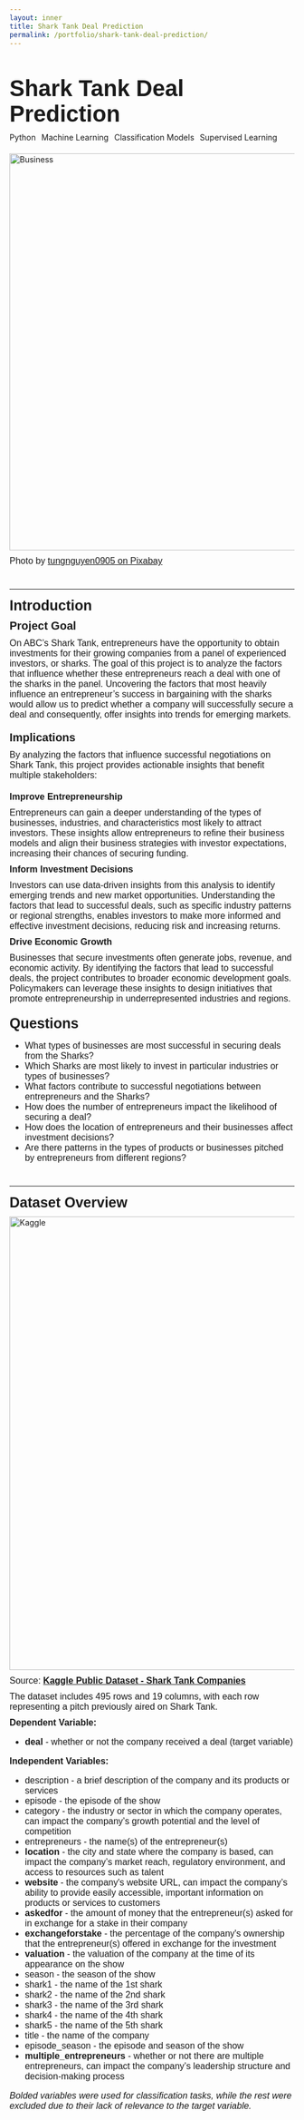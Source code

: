 ```yaml
---
layout: inner
title: Shark Tank Deal Prediction
permalink: /portfolio/shark-tank-deal-prediction/
---
```

<div class="container" style="margin-top: 50px;">

  <!-- Title Section -->
  <div class="row">
    <div class="col-12">
      <div style="font-size:40px; font-family: 'Source Sans 3', sans-serif; font-weight: bold; margin-bottom: 10px;">
        Shark Tank Deal Prediction
      </div>
    </div>
  </div>

  <!-- Tags Section -->
  <div class="row" style="margin-bottom: 20px;">
    <div class="col-12">
      <div class="tags-container" style="display: flex; gap: 10px; flex-wrap: wrap;">
        <span class="tag python">Python</span>
        <span class="tag machine-learning">Machine Learning</span>
        <span class="tag classification-models">Classification Models</span>
        <span class="tag supervised-learning">Supervised Learning</span>
      </div>
    </div>
  </div>

  <!-- Image Section -->
  <div class="row" style="margin-bottom: 10px;">
    <div class="col-12">
      <img src="{{ site.baseurl }}/shark-tank-deal-prediction/img.jpg" alt="Business" class="img-fluid" style="max-width: 100%; width: 700px; display: block;">
    </div>
  </div>
</div>
<div style="font-size:16px; font-family: 'Source Sans 3', sans-serif; margin-bottom: 40px;">Photo by <a href="https://pixabay.com/photos/business-handshake-business-deal-7111770/" style="font-size:16px; font-family: 'Source Sans 3', sans-serif;">tungnguyen0905 on Pixabay</a></div>



<!-- ------------------------------------------- Introduction  ------------------------------------------- -->
<hr>

<div style="font-size:25px; font-family: 'Source Sans 3', sans-serif; font-weight: bold; margin-bottom: 10px;">Introduction</div>

<div style="font-size:20px; font-family: 'Source Sans 3', sans-serif; font-weight: bold; margin-bottom: 10px;">Project Goal</div>
<div style="font-size:16px; font-family: 'Source Sans 3', sans-serif; margin-bottom: 20px;">On ABC’s Shark Tank, entrepreneurs have the opportunity to obtain investments for their growing companies from a panel of experienced investors, or sharks. The goal of this project is to analyze the factors that influence whether these entrepreneurs reach a deal with one of the sharks in the panel. Uncovering the factors that most heavily influence an entrepreneur’s success in bargaining with the sharks would allow us to predict whether a company will successfully secure a deal and consequently, offer insights into trends for emerging markets.</div>

<div style="font-size:20px; font-family: 'Source Sans 3', sans-serif; font-weight: bold; margin-bottom: 10px;">Implications</div>
<div style="font-size:16px; font-family: 'Source Sans 3', sans-serif; margin-bottom: 20px;">By analyzing the factors that influence successful negotiations on Shark Tank, this project provides actionable insights that benefit multiple stakeholders:</div>

<div style="font-size:16px; font-family: 'Source Sans 3', sans-serif; margin-bottom: 10px;"><strong>Improve Entrepreneurship</strong></div>
<div style="font-size:16px; font-family: 'Source Sans 3', sans-serif; margin-bottom: 10px;">Entrepreneurs can gain a deeper understanding of the types of businesses, industries, and characteristics most likely to attract investors. These insights allow entrepreneurs to refine their business models and align their business strategies with investor expectations, increasing their chances of securing funding.</div>

<div style="font-size:16px; font-family: 'Source Sans 3', sans-serif; margin-bottom: 10px;"><strong>Inform Investment Decisions</strong></div>
<div style="font-size:16px; font-family: 'Source Sans 3', sans-serif; margin-bottom: 10px;">Investors can use data-driven insights from this analysis to identify emerging trends and new market opportunities. Understanding the factors that lead to successful deals, such as specific industry patterns or regional strengths, enables investors to make more informed and effective investment decisions, reducing risk and increasing returns.</div>

<div style="font-size:16px; font-family: 'Source Sans 3', sans-serif; margin-bottom: 10px;"><strong>Drive Economic Growth</strong></div>
<div style="font-size:16px; font-family: 'Source Sans 3', sans-serif; margin-bottom: 20px;">Businesses that secure investments often generate jobs, revenue, and economic activity. By identifying the factors that lead to successful deals, the project contributes to broader economic development goals. Policymakers can leverage these insights to design initiatives that promote entrepreneurship in underrepresented industries and regions.</div>


<div style="font-size:25px; font-family: 'Source Sans 3', sans-serif; font-weight: bold; margin-bottom: 10px;">Questions</div>
<div style="font-size:16px; font-family: 'Source Sans 3', sans-serif; margin-bottom: 40px;">
  <ul>
        <li>What types of businesses are most successful in securing deals from the Sharks?</li>
        <li>Which Sharks are most likely to invest in particular industries or types of businesses?</li>
        <li>What factors contribute to successful negotiations between entrepreneurs and the Sharks?</li>
        <li>How does the number of entrepreneurs impact the likelihood of securing a deal?</li>
        <li>How does the location of entrepreneurs and their businesses affect investment decisions?</li>
        <li>Are there patterns in the types of products or businesses pitched by entrepreneurs from different regions?</li>
    </ul>
</div>


<!-- ------------------------------------------- Dataset Overview ------------------------------------------- -->
<hr>

<div style="font-size:25px; font-family: 'Source Sans 3', sans-serif; font-weight: bold; margin-bottom: 10px;">Dataset Overview</div>
<div class="row" style="margin-bottom: 10px;">
<div>
      <img src="{{ site.baseurl }}/shark-tank-deal-prediction/kaggle.png" alt="Kaggle" class="img-fluid" style="max-width: 100%; width: 800px;">
</div>
</div>
<div style="font-size:16px; font-family: 'Source Sans 3', sans-serif;">Source: <strong><a href="https://www.kaggle.com/datasets/ulrikthygepedersen/shark-tank-companies" style="font-size:16px; font-family: 'Source Sans 3', sans-serif;">Kaggle Public Dataset - Shark Tank Companies</a></strong></div>

<div style="margin-top: 10px;"></div>

<div style="font-size:16px; font-family: 'Source Sans 3', sans-serif; margin-bottom: 10px;">The dataset includes 495 rows and 19 columns, with each row representing a pitch previously aired on Shark Tank.</div>

<div style="font-size:16px; font-family: 'Source Sans 3', sans-serif;"><strong>Dependent Variable:</strong></div>
<div style="font-size:16px; font-family: 'Source Sans 3', sans-serif; margin-bottom: 10px;">
    <ul>
    <li><strong>deal</strong> - whether or not the company received a deal (target variable)</li>
    </ul>
</div>

<div style="font-size:16px; font-family: 'Source Sans 3', sans-serif;"><strong>Independent Variables:</strong></div>
<div style="font-size:16px; font-family: 'Source Sans 3', sans-serif; margin-bottom: 10px;">
    <ul>
        <li>description - a brief description of the company and its products or services</li>
        <li>episode - the episode of the show</li>
        <li>category - the industry or sector in which the company operates, can impact the company’s growth potential and the level of competition</li>
        <li>entrepreneurs - the name(s) of the entrepreneur(s)</li>
        <li><strong>location</strong> - the city and state where the company is based, can impact the company’s market reach, regulatory environment, and access to resources such as talent</li>
        <li><strong>website</strong> - the company's website URL, can impact the company’s ability to provide easily accessible, important information on products or services to customers</li>
        <li><strong>askedfor</strong> - the amount of money that the entrepreneur(s) asked for in exchange for a stake in their company</li>
        <li><strong>exchangeforstake</strong> - the percentage of the company's ownership that the entrepreneur(s) offered in exchange for the investment</li>
        <li><strong>valuation</strong> - the valuation of the company at the time of its appearance on the show</li>
        <li>season - the season of the show</li>
        <li>shark1 - the name of the 1st shark</li>
        <li>shark2 - the name of the 2nd shark</li>
        <li>shark3 - the name of the 3rd shark</li>
        <li>shark4 - the name of the 4th shark</li>
        <li>shark5 - the name of the 5th shark</li>
        <li>title - the name of the company</li>
        <li>episode_season - the episode and season of the show</li>
        <li><strong>multiple_entrepreneurs</strong> - whether or not there are multiple entrepreneurs, can impact the company’s leadership structure and decision-making process</li>
    </ul>
</div>
<div style="font-size:16px; font-family: 'Source Sans 3', sans-serif; margin-bottom: 40px;"><em>Bolded variables were used for classification tasks, while the rest were excluded due to their lack of relevance to the target variable.</em></div>



